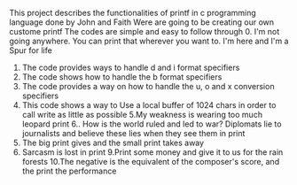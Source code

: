 This project describes the functionalities of printf in c programming language done by John and Faith
Were are going to be creating our own custome printf
The codes are simple and easy to follow through
0. I'm not going anywhere. You can print that wherever you want to. I'm here and I'm a Spur for life
1. The code provides ways to handle d and i format specifiers
2. The code shows how to handle the b format specifiers
3. The code provides a way on how to handle the u, o and x conversion specifiers 
4. This code shows a way to Use a local buffer of 1024 chars in order to call write as little as possible
5.My weakness is wearing too much leopard print
6.. How is the world ruled and led to war? Diplomats lie to journalists and believe these lies when they see them in print
7. The big print gives and the small print takes away
8. Sarcasm is lost in print
9.Print some money and give it to us for the rain forests
10.The negative is the equivalent of the composer's score, and the print the performance

